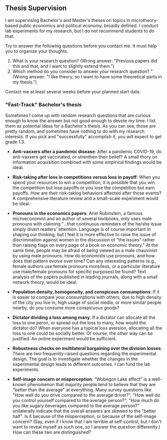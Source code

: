 ## Thesis Supervision

I am supervising Bachelor's and Master's theses on topics in microtheory-based public economics and political economy, broadly defined. I conduct lab experiments for my research, but I do not recommend students to do that. 

Try to answer the following questions before you contact me. It must help you to organize your thoughts.

1. What is your research question? (Wrong answer: "Previous papers did this and that, and I want to slightly extend them.")
2. Which method do you consider to answer your research question? " (Wrong answer: "I like theory, so I want to have some theoretical parts in my thesis.")

Contact me at least several weeks before your planned start date. 


### "Fast-Track" Bachelor's thesis

Sometimes I come up with random research questions that are curious enough to know the answer but not good enough to devote my time. I list them as potential ideas for a Bachelor's thesis. As you can see, those are pretty random, and sometimes have nothing to do with my research interests. If you pick and "successfully" accomplish it, you will expect to get grade 1.3.

- **Anti-vaxxers after a pandemic disease**: After a pandemic COVID-19, do anti-vaxxers get vaccinated, or strenthen their belief? A small thory on information acquisition combined with some empirical findings would be ideal.

- **Risk-taking after loss in competitions versus loss in payoff**: When you spend your resources to win a competition, it is possible that you win the competition but lose payoffs or you lose the competition but earn payoffs. How are their risk-taking behaviors affected after those events? A comprehensive literature review and a small-scale experiment would be ideal.

- **Pronouns in the economics papers**: Ariel Rubinstein, a famous microeconomist and an author of several textbooks, only uses male pronouns with claiming "...that continuous reminders of the he/she issue simply divert readers’ attention. Language is of course important in shaping our thinking, but I feel it is more effective to raise the issue of discrimination against women in the discussion of "the issues" rather than raising flags on every page of a book on economic theory." At the same time, people may be afraid of being viewed as a male chauvinist by using male pronouns. How do economists use pronouns, and how does that pattern evolve over time? Can any interesting patterns (e.g., female authors use female pronouns more/less, or a particular literature use male/female pronouns for specific purposes) be found? Text analysis of the papers published in leading journals, along with a small network theory, would be ideal.

- **Population density, homogeneity, and conspicous consumptions**: If it is easier to compare your consumptions with others, due to high density of the city you live in, high usage of social media, or more similar people nearby, do you consume more conspicuous goods? 

- **Dictator dividing a loss among many**: If a dictator can allocate all the loss to one peron, or spread out the loss to many, how would the dictator do? When everyone has a typical loss aversion, allocating all the loss to one could be socially better. Of course, the other way can be justified. An online experiment would be sufficient.

- **Robustness checks on multilateral bargaining over the division losses**: There are two frequently-raised questions regarding the experimental design. The goal is to investigate whether the changes in the experimental design leads to different outcomes. I can fund the lab experiments. 

- **Self-image concern or misperception**: "Wobegon Lake effect" is a well-known phenomenon that majority people tend to believe that they are "better than the average" at everything. Many survey questions like "How well do you drive compared to the average driver?", "How well do you control yourself compared to the average person?", "How much do you like sugary beverages compared to the average person?" unilaterally indicate that the overall answers are skewed to the "better half". Is it because of the misperception, or because of the self-image concern? (Say, even if I know that I am terrible at self-control, but I don't want to reveal myself as such one, so I answer the question differently.) How can these two are distinguished?
